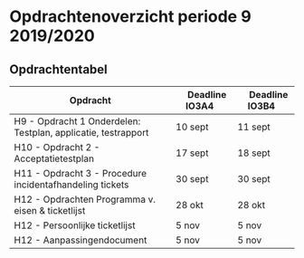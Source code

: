 # Opdrachtenoverzicht periode 9 2019/2020


## Opdrachtentabel

|Opdracht              | &nbsp; &nbsp;  Deadline **IO3A4** &nbsp; |  &nbsp; &nbsp;  Deadline **IO3B4** &nbsp; |
|--------------------  | --------- | --------- | 
| H9  - Opdracht 1 Onderdelen: Testplan, applicatie, testrapport | 10 sept | 11 sept |  
| H10 - Opdracht 2 - Acceptatietestplan | 17 sept | 18 sept |  
| H11 - Opdracht 3 - Procedure incidentafhandeling tickets | 30 sept | 30 sept |  
| H12 - Opdrachten Programma v. eisen & ticketlijst | 28 okt | 28 okt |  
| H12 - Persoonlijke ticketlijst | 5 nov | 5 nov |  
| H12 - Aanpassingendocument | 5 nov | 5 nov |  
